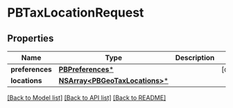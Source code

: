 # PBTaxLocationRequest

## Properties
Name | Type | Description | Notes
------------ | ------------- | ------------- | -------------
**preferences** | [**PBPreferences***](PBPreferences.md) |  | [optional] 
**locations** | [**NSArray&lt;PBGeoTaxLocations&gt;***](PBGeoTaxLocations.md) |  | 

[[Back to Model list]](../README.md#documentation-for-models) [[Back to API list]](../README.md#documentation-for-api-endpoints) [[Back to README]](../README.md)


